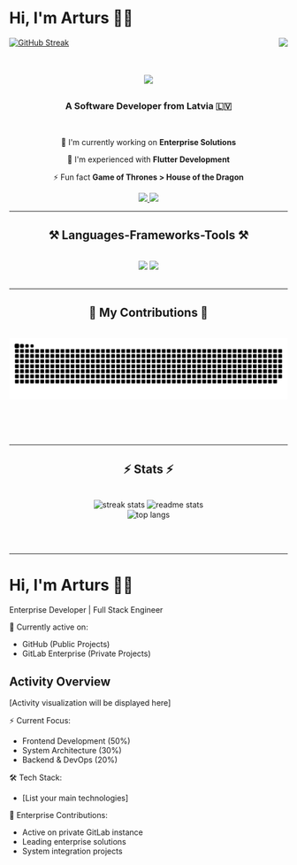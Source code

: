 # Hi, I'm Arturs 👨‍💻

[![GitHub Streak](https://github-readme-streak-stats.herokuapp.com/?user=ArtursTorsters&theme=dark)](https://git.io/streak-stats)
<img align="right" src="https://visitor-badge.laobi.icu/badge?page_id=ArtursTorsters.ArtursTorsters" />

<h1 align="center">
    <img src="https://readme-typing-svg.herokuapp.com/?font=Righteous&size=35&center=true&vCenter=true&width=500&height=70&duration=4000&lines=Hi+There!+👋;+I'm+Arturs+Torsters!;" />
</h1>

<h3 align="center">A Software Developer from Latvia 🇱🇻</h3>

<br/>

<div align="center">
 
 🔭 I'm currently working on **Enterprise Solutions**
 
 🌱 I'm experienced with **Flutter Development**

 ⚡ Fun fact **Game of Thrones > House of the Dragon**
 
 </div>
 
<div align="center"> 
  <a href="mailto:your.email@gmail.com">
    <img src="https://img.shields.io/badge/Gmail-333333?style=for-the-badge&logo=gmail&logoColor=red" />
  </a>
  <a href="https://linkedin.com/in/your-linkedin" target="_blank">
    <img src="https://img.shields.io/badge/LinkedIn-0077B5?style=for-the-badge&logo=linkedin&logoColor=white" target="_blank" />
  </a>
</div>

 <hr/>
 
<h2 align="center">⚒️ Languages-Frameworks-Tools ⚒️</h2>
<br/>
<div align="center">
    <img src="https://skillicons.dev/icons?i=flutter,dart,firebase,github,gitlab" />
    <img src="https://skillicons.dev/icons?i=git,vscode" /><br>
</div>

<br/>
<hr/>

<div align="center">
  <h2>🐍 My Contributions 🐍</h2>
  <br>
  <img alt="snake eating my contributions" src="https://raw.githubusercontent.com/salesp07/salesp07/output/github-contribution-grid-snake.svg" />
  
  <br/><br/><br/>
</div>

<hr/>

<h2 align="center">⚡ Stats ⚡</h2>
<br>
<div align=center>
  <img width=390 src="https://streak-stats.demolab.com/?user=ArtursTorsters&count_private=true&theme=react&border_radius=10" alt="streak stats"/>
  <img width=390 src="https://github-readme-stats-salesp07.vercel.app/api?username=ArtursTorsters&count_private=true&show_icons=true&theme=react&rank_icon=github&border_radius=10" alt="readme stats" />
  <br/>
  <img width=325 align="center" src="https://github-readme-stats-salesp07.vercel.app/api/top-langs/?username=ArtursTorsters&hide=HTML&langs_count=8&layout=compact&theme=react&border_radius=10&size_weight=0.5&count_weight=0.5&exclude_repo=github-readme-stats" alt="top langs" />
</div>

<br/><br/>

<hr/>

# Hi, I'm Arturs 👨‍💻

Enterprise Developer | Full Stack Engineer

🏢 Currently active on:
- GitHub (Public Projects)
- GitLab Enterprise (Private Projects)

## Activity Overview
[Activity visualization will be displayed here]

⚡ Current Focus:
- Frontend Development (50%)
- System Architecture (30%)
- Backend & DevOps (20%)

🛠️ Tech Stack:
- [List your main technologies]

💼 Enterprise Contributions:
- Active on private GitLab instance
- Leading enterprise solutions
- System integration projects
